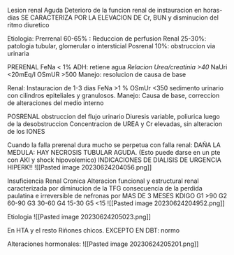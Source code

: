 Lesion renal Aguda
Deterioro de la funcion renal de instauracion en horas-dias
SE CARACTERIZA POR LA ELEVACION DE Cr, BUN y disminucion del ritmo diuretico

Etiologia:
Prerrenal 60-65% : Reduccion de perfusion
Renal 25-30%: patologia tubular, glomerular o intersticial
Posrenal 10%: obstruccion via urinaria


PRERENAL
FeNa < 1%
ADH: retiene agua
*Relacion Urea/creatinia >40*
NaUri <20mEq/l
OSmUR >500
Manejo: resolucion de causa de base


Renal:
Instauracion de 1-3 dias
FeNa >1 %
OSmUr <350
sedimento urinario con cilindros epiteliales y granulosos. 
Manejo: Causa de base, correccion  de alteraciones del medio interno

POSRENAL
obstruccion del flujo urinario
Diuresis variable, poliurica luego de la desobstruccion
Concentracion de UREA y Cr elevadas, sin alteracion de los IONES


Cuando la falla prerenal dura mucho se perpetua con falla renal: DAÑA LA MEDULA: HAY NECROSIS TUBULAR AGUDA. (Esto puede darse en un pte con AKI y shock hipovolemico)
INDICACIONES DE DIALISIS DE URGENCIA
HIPERK!!
![[Pasted image 20230624204056.png]]



Insuficiencia Renal Cronica
Alteracion funcional y estructural renal caracterizada por diminucion de la TFG consecuencia de la perdida paulatina e irreversible de nefronas por MAS DE 3 MESES
KDIGO
G1 >90 
G2 60-90 
G3 30-60 
G4 15-30 
G5 <15
![[Pasted image 20230624204952.png]]

Etiologia
![[Pasted image 20230624205023.png]]

En HTA y el resto Riñones chicos. EXCEPTO EN DBT: normo

Alteraciones hormonales:
![[Pasted image 20230624205201.png]]

